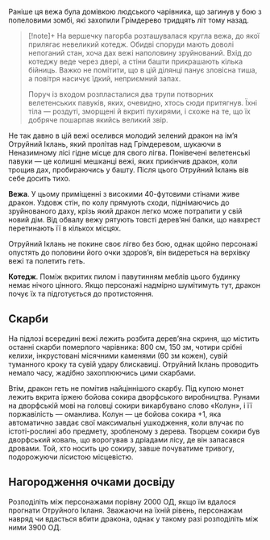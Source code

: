 Раніше ця вежа була домівкою людського чарівника, що загинув у бою з попеловими зомбі, які захопили Грімдерево тридцять літ тому назад.
>[!note]+
>На вершечку пагорба розташувалася кругла вежа, до якої прилягає невеликий котедж. Обидві споруди мають доволі непоганий стан, хоча дах вежі наполовину зруйнований. Вхід до котеджу веде через двері, а стіни башти прикрашають кілька бійниць. Важко не помітити, що в цій ділянці панує зловісна тиша, а повітря насичує їдкий, неприємний запах.
>
>Поруч із входом розпласталися два трупи потворних велетенських павуків, яких, очевидно, хтось сюди притягнув. Їхні тіла — роздуті, зморщені й вкриті пухирями, і схоже на те, що їх добряче пошарпав якийсь великий звір.

Не так давно в цій вежі оселився молодий зелений дракон на ім’я Отруйний Іклань, який пролітав над Грімдеревом, шукаючи в Неназимному лісі гідне місце для свого лігва. Понівечені велетенські павуки — це колишні мешканці вежі, яких прикінчив дракон, коли трощив дах, пробираючись у башту. Після цього Отруйний Іклань вів себе досить тихо.

**Вежа**. У цьому приміщенні з високими 40-футовими стінами живе дракон. Уздовж стін, по колу прямують сходи, піднімаючись до зруйнованого даху, крізь який дракон легко може потрапити у свій новий дім. Від обвалу вежу рятують товсті дерев’яні балки, що навхрест перетинають її в кількох місцях.

Отруйний Іклань не покине своє лігво без бою, однак щойно персонажі опустять до половини його очки здоров’я, він видереться на верхівку вежі та полетить геть.

**Котедж**. Поміж вкритих пилом і павутинням меблів цього будинку немає нічого цінного. Якщо персонажі надмірно шумітимуть тут, дракон почує їх та підготується до протистояння.

## Скарби
На підлозі всередині вежі лежить розбита дерев’яна скриня, що містить останні скарби померлого чарівника: 800 см, 150 зм, чотири срібні келихи, інкрустовані місячними каменями (60 зм кожен), сувій туманного кроку та сувій удару блискавиці. Отруйний Іклань проводить немало часу, жадібно захоплюючись цими скарбами. 

Втім, дракон геть не помітив найціннішого скарбу. Під купою монет лежить вкрита іржею бойова сокира дворфського виробництва. Рунами на дворфській мові на головці сокири викарбувано слово «Колун», і її поржавілість — оманлива. Колун — це бойова сокира +1, яка автоматично завдає свої максимальні ушкодження, коли влучає по істоті-рослині або предмету, зробленому з дерева. Творцем сокири був дворфський коваль, що ворогував з дріадами лісу, де він запасався дровами. Той, хто носить цю сокиру, завше почуватиме тривогу, подорожуючи лісистою місцевістю.

## Нагородження очками досвіду
Розподіліть між персонажами порівну 2000 ОД, якщо їм вдалося прогнати Отруйного Ікланя. Зважаючи на їхній рівень, персонажам навряд чи вдасться вбити дракона, однак у такому разі розподіліть між ними 3900 ОД.